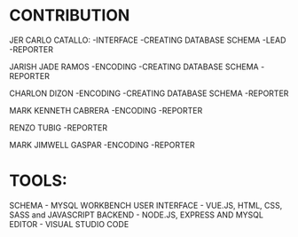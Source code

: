 # CONTRIBUTION
JER CARLO CATALLO:
-INTERFACE
-CREATING DATABASE SCHEMA
-LEAD
-REPORTER

JARISH JADE RAMOS
-ENCODING
-CREATING DATABASE SCHEMA
-REPORTER

CHARLON DIZON
-ENCODING
-CREATING DATABASE SCHEMA
-REPORTER

MARK KENNETH CABRERA
-ENCODING
-REPORTER

RENZO TUBIG
-REPORTER

MARK JIMWELL GASPAR
-ENCODING
-REPORTER

# TOOLS:
SCHEMA - MYSQL WORKBENCH
USER INTERFACE - VUE.JS, HTML, CSS, SASS and JAVASCRIPT
BACKEND - NODE.JS, EXPRESS AND MYSQL
EDITOR - VISUAL STUDIO CODE
